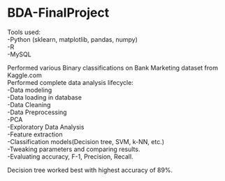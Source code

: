# BDA-FinalProject

Tools used:  <br>
-Python (sklearn, matplotlib, pandas, numpy)  <br>
-R  <br>
-MySQL<br>

Performed various Binary classifications on Bank Marketing dataset from Kaggle.com<br>
Performed complete data analysis lifecycle:<br>
-Data modeling<br>
-Data loading in database<br>
-Data Cleaning<br>
-Data Preprocessing<br>
-PCA<br>
-Exploratory Data Analysis<br>
-Feature extraction<br>
-Classification models(Decision tree, SVM, k-NN, etc.)<br>
-Tweaking parameters and comparing results.<br>
-Evaluating accuracy, F-1, Precision, Recall.<br>

Decision tree worked best with highest accuracy of 89%.<br>



